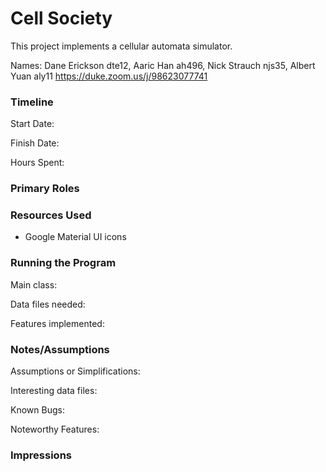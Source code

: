 Cell Society
====

This project implements a cellular automata simulator.

Names: Dane Erickson dte12, Aaric Han ah496, Nick Strauch njs35, Albert Yuan aly11 
https://duke.zoom.us/j/98623077741


### Timeline

Start Date: 

Finish Date: 

Hours Spent:

### Primary Roles


### Resources Used

- Google Material UI icons


### Running the Program

Main class:

Data files needed: 

Features implemented:



### Notes/Assumptions

Assumptions or Simplifications:

Interesting data files:

Known Bugs:

Noteworthy Features:


### Impressions

